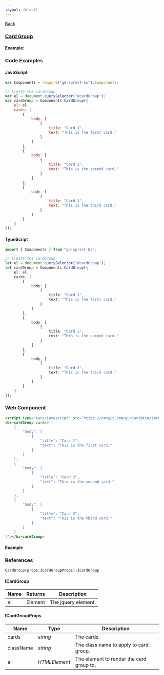 ```yaml
---
layout: default
---
```

<div class="page-info" markdown="1">

[Back](/bs)

</div>

### [Card Group](https://getbootstrap.com/docs/4.1/components/card/#card-styles)

#### Example:

<div id="cards"></div>

### Code Examples

#### JavaScript
```js
var Components = require("gd-sprest-bs").Components;

// Create the cardGroup
var el = document.querySelector("#cardGroup");
var cardGroup = Components.CardGroup({
    el: el,
    cards: [
        {
            body: [
                {
                    title: "Card 1",
                    text: "This is the first card."
                }
            ]
        },
        {
            body: [
                {
                    title: "Card 2",
                    text: "This is the second card."
                }
            ]
        },
        {
            body: [
                {
                    title: "Card 3",
                    text: "This is the third card."
                }
            ]
        }
    ]
});
```
#### TypeScript
```ts
import { Components } from "gd-sprest-bs";

// Create the cardGroup
let el = document.querySelector("#cardGroup");
let cardGroup = Components.CardGroup({
    el: el,
    cards: [
        {
            body: [
                {
                    title: "Card 1",
                    text: "This is the first card."
                }
            ]
        },
        {
            body: [
                {
                    title: "Card 2",
                    text: "This is the second card."
                }
            ]
        },
        {
            body: [
                {
                    title: "Card 3",
                    text: "This is the third card."
                }
            ]
        }
    ]
});
```

### Web Component

```html
<script type="text/javascript" src="https://rawgit.com/gunjandatta/sprest-bs/master/wc/dist/gd-sprest-bs.js"></script>
<bs-cardGroup cards='[
    {
        "body": [
            {
                "title": "Card 1",
                "text": "This is the first card."
            }
        ]
    },
    {
        "body": [
            {
                "title": "Card 2",
                "text": "This is the second card."
            }
        ]
    },
    {
        "body": [
            {
                "title": "Card 3",
                "text": "This is the third card."
            }
        ]
    }
]'></bs-cardGroup>
```

#### Example

<bs-cardGroup cards='[
    {
        "body": [
            {
                "title": "Card 1",
                "text": "This is the first card."
            }
        ]
    },
    {
        "body": [
            {
                "title": "Card 2",
                "text": "This is the second card."
            }
        ]
    },
    {
        "body": [
            {
                "title": "Card 3",
                "text": "This is the third card."
            }
        ]
    }
]'></bs-cardGroup>

### References

```
CardGroup(props:ICardGroupProps):ICardGroup
```

#### ICardGroup

| Name | Returns | Description |
| --- | --- | --- |
| el | Element | The jquery element. |

#### ICardGroupProps

| Name | Type | Description |
| --- | --- | --- |
| cards | _string_ | The cards. |
| className | _string_ | The class name to apply to card group. |
| el | _HTMLElement_ | The element to render the card group to. |

<script src="https://rawgit.com/gunjandatta/sprest-bs/master/wc/dist/gd-sprest-bs.js"></script>
<script type="text/javascript">
    // Wait for the window to be loaded
    window.addEventListener("load", function() {
        // See if the cards exists
        var cards = document.querySelector("#cards");
        if(cards) {
            // Render the card group
            $REST.Components.CardGroup({
                el: cards,
                cards: [
                    {
                        body: [
                            {
                                title: "Card 1",
                                text: "This is the first card."
                            }
                        ]
                    },
                    {
                        body: [
                            {
                                title: "Card 2",
                                text: "This is the second card."
                            }
                        ]
                    },
                    {
                        body: [
                            {
                                title: "Card 3",
                                text: "This is the third card."
                            }
                        ]
                    }
                ]
            });
        }
    });
</script>